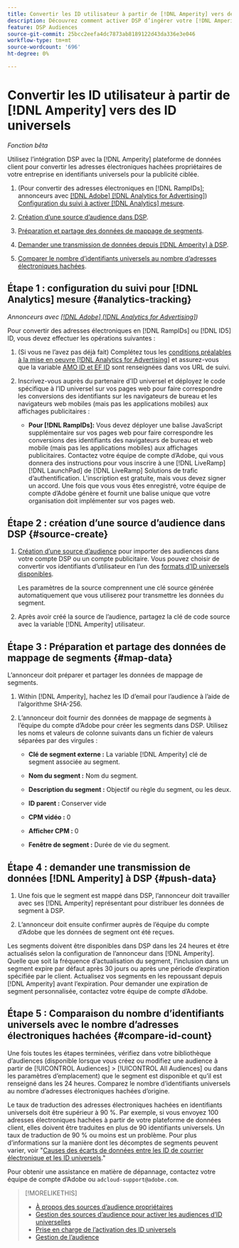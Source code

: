 ```yaml
---
title: Convertir les ID utilisateur à partir de [!DNL Amperity] vers des ID universels
description: Découvrez comment activer DSP d’ingérer votre [!DNL Amperity] segments propriétaires.
feature: DSP Audiences
source-git-commit: 25bcc2eefa4dc7873ab8189122d43da336e3e046
workflow-type: tm+mt
source-wordcount: '696'
ht-degree: 0%

---
```


# Convertir les ID utilisateur à partir de [!DNL Amperity] vers des ID universels

*Fonction bêta*

Utilisez l’intégration DSP avec la [!DNL Amperity] plateforme de données client pour convertir les adresses électroniques hachées propriétaires de votre entreprise en identifiants universels pour la publicité ciblée.

1. (Pour convertir des adresses électroniques en [!DNL RampIDs]<!-- or [!DNL ID5] IDs -->; annonceurs avec [[!DNL Adobe] [!DNL Analytics for Advertising]](/help/integrations/analytics/overview.md)) [Configuration du suivi à activer [!DNL Analytics] mesure](#analytics-tracking).

1. [Création d’une source d’audience dans DSP](#source-create).

1. [Préparation et partage des données de mappage de segments](#map-data).

1. [Demander une transmission de données depuis [!DNL Amperity] à DSP](#push-data).

1. [Comparer le nombre d’identifiants universels au nombre d’adresses électroniques hachées](#compare-id-count).

## Étape 1 : configuration du suivi pour [!DNL Analytics] mesure {#analytics-tracking}

*Annonceurs avec [[!DNL Adobe] [!DNL Analytics for Advertising]](/help/integrations/analytics/overview.md))*

Pour convertir des adresses électroniques en [!DNL RampIDs] ou [!DNL ID5] ID, vous devez effectuer les opérations suivantes :

1. (Si vous ne l’avez pas déjà fait) Complétez tous les [conditions préalables à la mise en oeuvre [!DNL Analytics for Advertising]](/help/integrations/analytics/prerequisites.md) et assurez-vous que la variable [AMO ID et EF ID](/help/integrations/analytics/ids.md) sont renseignées dans vos URL de suivi.

1. Inscrivez-vous auprès du partenaire d’ID universel et déployez le code spécifique à l’ID universel sur vos pages web pour faire correspondre les conversions des identifiants sur les navigateurs de bureau et les navigateurs web mobiles (mais pas les applications mobiles) aux affichages publicitaires :

   * **Pour [!DNL RampIDs]:** Vous devez déployer une balise JavaScript supplémentaire sur vos pages web pour faire correspondre les conversions des identifiants des navigateurs de bureau et web mobile (mais pas les applications mobiles) aux affichages publicitaires. Contactez votre équipe de compte d’Adobe, qui vous donnera des instructions pour vous inscrire à une [!DNL LiveRamp] [!DNL LaunchPad] de [!DNL LiveRamp] Solutions de trafic d’authentification. L&#39;inscription est gratuite, mais vous devez signer un accord. Une fois que vous vous êtes enregistré, votre équipe de compte d’Adobe génère et fournit une balise unique que votre organisation doit implémenter sur vos pages web.

## Étape 2 : création d’une source d’audience dans DSP {#source-create}

1. [Création d’une source d’audience](source-manage.md) pour importer des audiences dans votre compte DSP ou un compte publicitaire. Vous pouvez choisir de convertir vos identifiants d’utilisateur en l’un des [formats d’ID universels disponibles](source-about.md).

   Les paramètres de la source comprennent une clé source générée automatiquement que vous utiliserez pour transmettre les données du segment.

1. Après avoir créé la source de l’audience, partagez la clé de code source avec la variable [!DNL Amperity] utilisateur.

## Étape 3 : Préparation et partage des données de mappage de segments {#map-data}

L’annonceur doit préparer et partager les données de mappage de segments.

1. Within [!DNL Amperity], hachez les ID d’email pour l’audience à l’aide de l’algorithme SHA-256.

1. L’annonceur doit fournir des données de mappage de segments à l’équipe du compte d’Adobe pour créer les segments dans DSP. Utilisez les noms et valeurs de colonne suivants dans un fichier de valeurs séparées par des virgules :

   * **Clé de segment externe :** La variable [!DNL Amperity] clé de segment associée au segment.

   * **Nom du segment :** Nom du segment.

   * **Description du segment :** Objectif ou règle du segment, ou les deux.

   * **ID parent :** Conserver vide

   * **CPM vidéo :** 0

   * **Afficher CPM :** 0

   * **Fenêtre de segment :** Durée de vie du segment.

## Étape 4 : demander une transmission de données [!DNL Amperity] à DSP {#push-data}

1. Une fois que le segment est mappé dans DSP, l’annonceur doit travailler avec ses [!DNL Amperity] représentant pour distribuer les données de segment à DSP.

1. L’annonceur doit ensuite confirmer auprès de l’équipe du compte d’Adobe que les données de segment ont été reçues.

Les segments doivent être disponibles dans DSP dans les 24 heures et être actualisés selon la configuration de l’annonceur dans [!DNL Amperity]. Quelle que soit la fréquence d’actualisation du segment, l’inclusion dans un segment expire par défaut après 30 jours ou après une période d’expiration spécifiée par le client. Actualisez vos segments en les repoussant depuis [!DNL Amperity] avant l’expiration. Pour demander une expiration de segment personnalisée, contactez votre équipe de compte d’Adobe.

## Étape 5 : Comparaison du nombre d’identifiants universels avec le nombre d’adresses électroniques hachées {#compare-id-count}

Une fois toutes les étapes terminées, vérifiez dans votre bibliothèque d’audiences (disponible lorsque vous créez ou modifiez une audience à partir de [!UICONTROL Audiences] > [!UICONTROL All Audiences] ou dans les paramètres d’emplacement) que le segment est disponible et qu’il est renseigné dans les 24 heures. Comparez le nombre d’identifiants universels au nombre d’adresses électroniques hachées d’origine.

Le taux de traduction des adresses électroniques hachées en identifiants universels doit être supérieur à 90 %. Par exemple, si vous envoyez 100 adresses électroniques hachées à partir de votre plateforme de données client, elles doivent être traduites en plus de 90 identifiants universels. Un taux de traduction de 90 % ou moins est un problème. Pour plus d’informations sur la manière dont les décomptes de segments peuvent varier, voir &quot;[Causes des écarts de données entre les ID de courrier électronique et les ID universels](#universal-ids-data-variances).&quot;

Pour obtenir une assistance en matière de dépannage, contactez votre équipe de compte d’Adobe ou `adcloud-support@adobe.com`.

>[!MORELIKETHIS]
>
>* [À propos des sources d’audience propriétaires](/help/dsp/audiences/sources/source-about.md)
>* [Gestion des sources d’audience pour activer les audiences d’ID universelles](source-manage.md)
>* [Prise en charge de l’activation des ID universels](/help/dsp/audiences/universal-ids.md)
>* [Gestion de l’audience](/help/dsp/audiences/audience-about.md)
